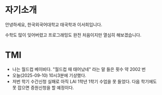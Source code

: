 # 자기소개

안녕하세요, 한국외국어대학교 태국학과 이서희입니다.

수학도 많이 잊어버렸고 프로그래밍도 완전 처음이지만 열심히 해보겠습니다.


# TMI
- 나는 월드컵 베이비다. "월드컵 때 태어났네" 라는 말 들은 횟수 약 2002 번
- 오늘(2025-09-10) 10시3분에 기상했다.
- 저번 학기 수간신청 실패로 아직 LAI 1학년 1학기 수업을 못 들었다. 다음 학기에도 못 잡으면 증원신청을 할 예정이다. 
